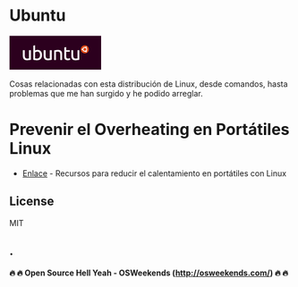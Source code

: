 # Ubuntu
![](https://github.com/mrcodedev/Recursos/blob/master/ubuntu/img/logoubuntu.gif?raw=true)

Cosas relacionadas con esta distribución de Linux, desde comandos, hasta problemas que me han surgido y he podido arreglar.

# Prevenir el Overheating en Portátiles Linux

* [Enlace](https://github.com/mrcodedev/Recursos/blob/master/ubuntu/overheating.md) - Recursos para reducir el calentamiento en portátiles con Linux


License
----
MIT

.
----

**:fire: :fire: Open Source Hell Yeah - OSWeekends (http://osweekends.com/) :fire: :fire:**
